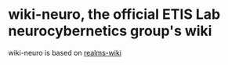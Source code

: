# wiki-neuro, the official ETIS Lab neurocybernetics group's wiki 

wiki-neuro is based on [realms-wiki](https://github.com/scragg0x/realms-wiki)
